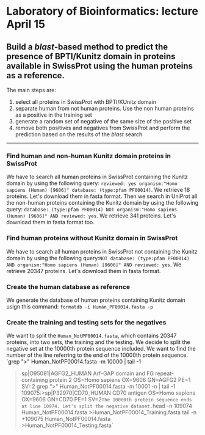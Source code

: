 # Laboratory of Bioinformatics: lecture April 15
## Build a *blast*-based method to predict the presence of BPTI/Kunitz domain in proteins available in SwissProt using the human proteins as a reference. 
The main steps are:
1. select all proteins in SwissProt with BPTI/KUnitz domain
2. separate human from not human proteins. Use the non human proteins as a positive in the training set
3. generate a random set of negative of the same size of the positive set
4. remove both positives and negatives from SwissProt and perform the prediction based on the results of the *blast* search
-----------------------------------------
### Find human and non-human Kunitz domain proteins in SwissProt
We have to search all human proteins in SwissProt containing the Kunitz domain by using the following query: `reviewed: yes organism:"Homo sapiens (Human) [9606]" database: (type:pfam PF00014)`. We retrieve 18 proteins. Let's download them in fasta format. Then we search in UniProt all the non-human proteins containing the Kunitz domain by using the following query: `database: (type:pfam PF00014) NOT organism:"Homo sapiens (Human) [9606]" AND reviewed: yes`. We retrieve 341 proteins. Let's download them in fasta format too. 

### Find human proteins without Kunitz domain in SwissProt
We have to search all human proteins in SwissProt not containing the Kunitz domain by using the following query:`NOT database: (type:pfam PF00014) AND organism:"Homo sapiens (Human) [9606]" AND reviewed: yes`. We retrieve 20347 proteins. Let's download them in fasta format. 

### Create the human database as reference
We generate the database of human proteins containing Kunitz domain usign this command:
`formatdb -i Human_PF00014.fasta -p`

### Create the training and testing sets for the negatives
We want to split the `Human_NotPF00014.fasta`, which contains 20347 proteins, into two sets, the training and the testing. We decide to split the negative set at the 10000th protein sequence included. We want to find the number of the line referring to the end of the 10000th protein sequence.
`grep ">" Human_NotPF00014.fasta -m 10000 | tail -1
>sp|O95081|AGFG2_HUMAN Arf-GAP domain and FG repeat-containing protein 2 OS=Homo sapiens OX=9606 GN=AGFG2 PE=1 SV=2
grep ">" Human_NotPF00014.fasta -m 10001 -n | tail -1
109075:>sp|P32970|CD70_HUMAN CD70 antigen OS=Homo sapiens OX=9606 GN=CD70 PE=1 SV=2`
The 10000th protein sequence ends at line 10974. Let's split the negative dataset.
`head -n 109074 Human_NotPF00014.fasta  >Human_NotPF00014_Training.fasta
tail -n +109075 Human_NotPF00014.fasta  >Human_NotPF00014_Testing.fasta`


